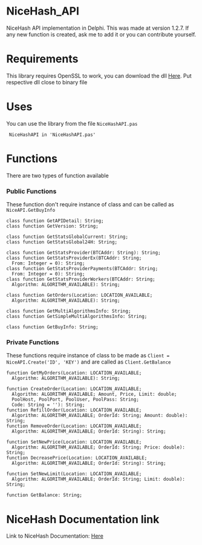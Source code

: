 # NiceHash_API
NiceHash API implementation in Delphi. This was made at version 1.2.7. If any new function is created, ask me to add it or you can contribute yourself.

# Requirements
This library requires OpenSSL to work, you can download the dll [Here](https://indy.fulgan.com/SSL/).
Put respective dll close to binary file

# Uses
You can use the library from the file `NiceHashAPI.pas`

     NiceHashAPI in 'NiceHashAPI.pas'

# Functions
There are two types of function available

### Public Functions
These function don't require instance of class and can be called as `NiceAPI.GetBuyInfo`

    class function GetAPIDetail: String;
    class function GetVersion: String;

    class function GetStatsGlobalCurrent: String;
    class function GetStatsGlobal24H: String;

    class function GetStatsProvider(BTCAddr: String): String;
    class function GetStatsProviderEx(BTCAddr: String;
      From: Integer = 0): String;
    class function GetStatsProviderPayments(BTCAddr: String;
      From: Integer = 0): String;
    class function GetStatsProviderWorkers(BTCAddr: String;
      Algorithm: ALGORITHM_AVAILABLE): String;

    class function GetOrders(Location: LOCATION_AVAILABLE;
      Algorithm: ALGORITHM_AVAILABLE): String;

    class function GetMultiAlgorithmsInfo: String;
    class function GetSimpleMultiAlgorithmsInfo: String;

    class function GetBuyInfo: String;
    
### Private Functions
These functions require instance of class to be made as `Client = NiceAPI.Create('ID', 'KEY')` and are called as `Client.GetBalance` 

    function GetMyOrders(Location: LOCATION_AVAILABLE;
      Algorithm: ALGORITHM_AVAILABLE): String;

    function CreateOrder(Location: LOCATION_AVAILABLE;
      Algorithm: ALGORITHM_AVAILABLE; Amount, Price, Limit: double;
      PoolHost, PoolPort, PoolUser, PoolPass: String;
      Code: String = ''): String;
    function RefillOrder(Location: LOCATION_AVAILABLE;
      Algorithm: ALGORITHM_AVAILABLE; OrderId: String; Amount: double): String;
    function RemoveOrder(Location: LOCATION_AVAILABLE;
      Algorithm: ALGORITHM_AVAILABLE; OrderId: String): String;

    function SetNewPrice(Location: LOCATION_AVAILABLE;
      Algorithm: ALGORITHM_AVAILABLE; OrderId: String; Price: double): String;
    function DecreasePrice(Location: LOCATION_AVAILABLE;
      Algorithm: ALGORITHM_AVAILABLE; OrderId: String): String;

    function SetNewLimit(Location: LOCATION_AVAILABLE;
      Algorithm: ALGORITHM_AVAILABLE; OrderId: String; Limit: double): String;

    function GetBalance: String;
    
 # NiceHash Documentation link
 Link to NiceHash Documentation: [Here](https://www.nicehash.com/doc-api)
  
